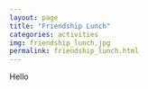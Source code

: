 ```yaml
---
layout: page
title: "Friendship Lunch"
categories: activities
img: friendship_lunch.jpg
permalink: friendship_lunch.html
---
```

Hello